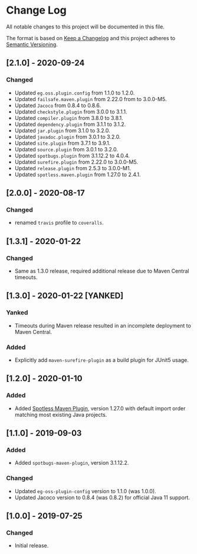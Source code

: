# Change Log
All notable changes to this project will be documented in this file.

The format is based on [Keep a Changelog](http://keepachangelog.com/)
and this project adheres to [Semantic Versioning](http://semver.org/).

## [2.1.0] - 2020-09-24
### Changed
- Updated `eg.oss.plugin.config` from 1.1.0 to 1.2.0.
- Updated `failsafe.maven.plugin` from 2.22.0 from to 3.0.0-M5.
- Updated `Jacoco` from 0.8.4 to 0.8.6.
- Updated `checkstyle.plugin` from 3.0.0 to 3.1.1.
- Updated `compiler.plugin` from 3.8.0 to 3.8.1.
- Updated `dependency.plugin` from 3.1.1 to 3.1.2.
- Updated `jar.plugin` from 3.1.0 to 3.2.0.
- Updated `javadoc.plugin` from 3.0.1 to 3.2.0.
- Updated `site.plugin` from 3.7.1 to 3.9.1.
- Updated `source.plugin` from 3.0.1 to 3.2.0.
- Updated `spotbugs.plugin` from 3.1.12.2 to 4.0.4.
- Updated `surefire.plugin` from 2.22.0 to 3.0.0-M5.
- Updated `release.plugin` from 2.5.3 to 3.0.0-M1.
- Updated `spotless.maven.plugin` from 1.27.0 to 2.4.1.

## [2.0.0] - 2020-08-17
### Changed
- renamed `travis` profile to `coveralls`.

## [1.3.1] - 2020-01-22
### Changed
- Same as 1.3.0 release, required additional release due to Maven Central timeouts.

## [1.3.0] - 2020-01-22 [YANKED]
### Yanked
- Timeouts during Maven release resulted in an incomplete deployment to Maven Central.

### Added
- Explicitly add `maven-surefire-plugin` as a build plugin for JUnit5 usage.

## [1.2.0] - 2020-01-10
### Added
- Added [Spotless Maven Plugin](https://github.com/diffplug/spotless/tree/master/plugin-maven), version 1.27.0 with 
  default import order matching most existing Java projects.

## [1.1.0] - 2019-09-03
### Added
- Added `spotbugs-maven-plugin`, version 3.1.12.2.
### Changed
- Updated `eg-oss-plugin-config` version to 1.1.0 (was 1.0.0).
- Updated Jacoco version to 0.8.4 (was 0.8.2) for official Java 11 support.

## [1.0.0] - 2019-07-25
### Changed
- Initial release.
